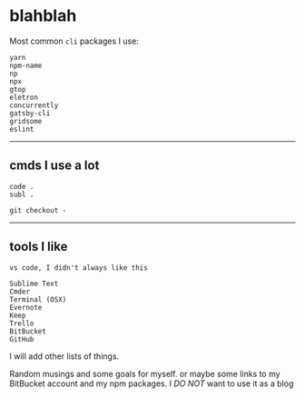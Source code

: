 # blahblah

Most common `cli` packages I use:

```
yarn
npm-name
np
npx
gtop
eletron
concurrently
gatsby-cli
gridsome
eslint
```
____
## cmds I use a lot
```
code .
subl .

git checkout -
```
____
## tools I like
```
vs code, I didn't always like this

Sublime Text
Cmder
Terminal (OSX)
Evernote
Keep
Trello
BitBucket
GitHub
```

I will add other lists of things.

Random musings and some goals for myself. or maybe some links to my BitBucket account and my npm packages. I _DO NOT_ want to use it as a blog